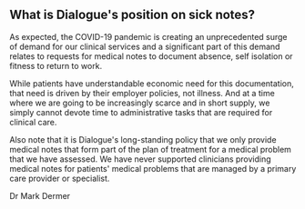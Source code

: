 ## What is Dialogue's position on sick notes?

As expected, the COVID-19 pandemic is creating an unprecedented surge of demand for our clinical services and a significant part of this demand relates to requests for medical notes to document absence, self isolation or fitness to return to work.

While patients have understandable economic need for this documentation, that need is driven by their employer policies, not illness. And at a time where we are going to be increasingly scarce and in short supply, we simply cannot devote time to administrative tasks that are required for clinical care.

Also note that it is Dialogue's long-standing policy that we only provide medical notes that form part of the plan of treatment for a medical problem that we have assessed. We have never supported clinicians providing medical notes for patients' medical problems that are managed by a primary care provider or specialist.

Dr Mark Dermer
